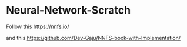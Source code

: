 # Neural-Network-Scratch

Follow this https://nnfs.io/

and this https://github.com/Dev-Gaju/NNFS-book-with-Implementation/